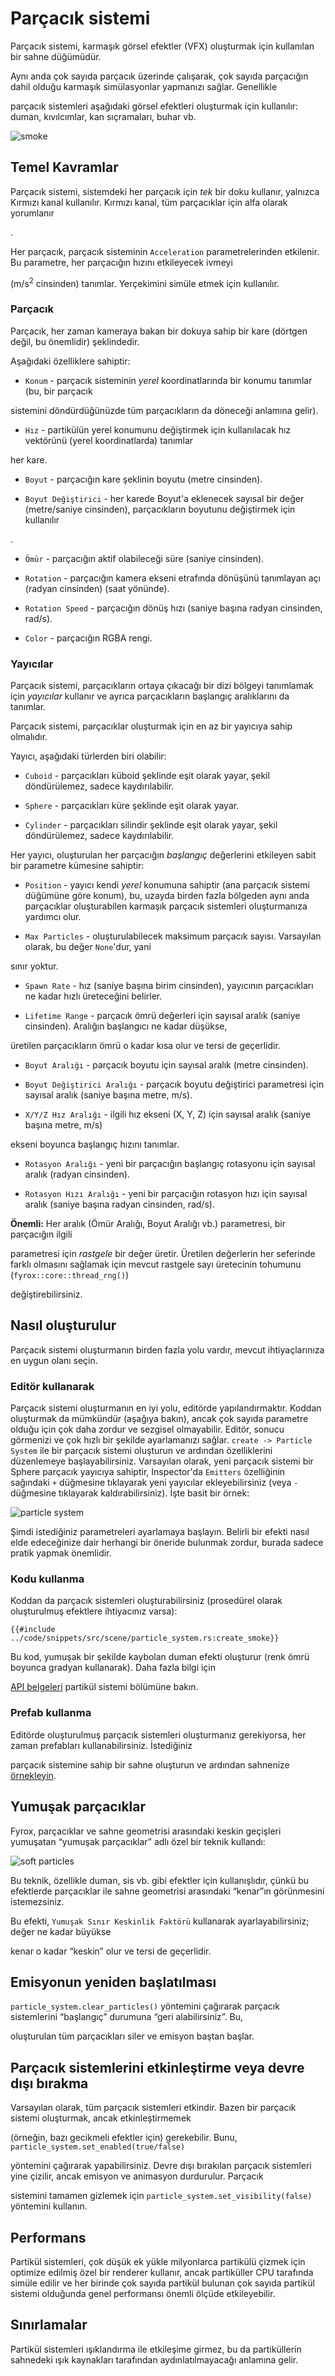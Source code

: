 # Parçacık sistemi



Parçacık sistemi, karmaşık görsel efektler (VFX) oluşturmak için kullanılan bir sahne düğümüdür.

Aynı anda çok sayıda parçacık üzerinde çalışarak, çok sayıda parçacığın dahil olduğu karmaşık simülasyonlar yapmanızı sağlar. Genellikle

parçacık sistemleri aşağıdaki görsel efektleri oluşturmak için kullanılır: duman, kıvılcımlar, kan sıçramaları, buhar vb.

![smoke](./particle_system_example.png)

## Temel Kavramlar



Parçacık sistemi, sistemdeki her parçacık için _tek_ bir doku kullanır, yalnızca Kırmızı kanal kullanılır. Kırmızı kanal, tüm parçacıklar için alfa olarak yorumlanır

.



Her parçacık, parçacık sisteminin `Acceleration` parametrelerinden etkilenir. Bu parametre, her parçacığın hızını etkileyecek ivmeyi

(m/s<sup>2</sup> cinsinden) tanımlar. Yerçekimini simüle etmek için kullanılır.

### Parçacık



Parçacık, her zaman kameraya bakan bir dokuya sahip bir kare (dörtgen değil, bu önemlidir) şeklindedir.

Aşağıdaki özelliklere sahiptir:



- `Konum` - parçacık sisteminin _yerel_ koordinatlarında bir konumu tanımlar (bu, bir parçacık

sistemini döndürdüğünüzde tüm parçacıkların da döneceği anlamına gelir).

- `Hız` - partikülün yerel konumunu değiştirmek için kullanılacak hız vektörünü (yerel koordinatlarda) tanımlar

her kare.

- `Boyut` - parçacığın kare şeklinin boyutu (metre cinsinden).

- `Boyut Değiştirici` - her karede Boyut'a eklenecek sayısal bir değer (metre/saniye cinsinden), parçacıkların boyutunu değiştirmek için kullanılır

.

- `Ömür` - parçacığın aktif olabileceği süre (saniye cinsinden).

- `Rotation` - parçacığın kamera ekseni etrafında dönüşünü tanımlayan açı (radyan cinsinden) (saat yönünde).

- `Rotation Speed` - parçacığın dönüş hızı (saniye başına radyan cinsinden, rad/s).

- `Color` - parçacığın RGBA rengi.

### Yayıcılar

Parçacık sistemi, parçacıkların ortaya çıkacağı bir dizi bölgeyi tanımlamak için _yayıcılar_ kullanır ve ayrıca parçacıkların başlangıç aralıklarını da tanımlar.

Parçacık sistemi, parçacıklar oluşturmak için en az bir yayıcıya sahip olmalıdır.



Yayıcı, aşağıdaki türlerden biri olabilir:

- `Cuboid` - parçacıkları küboid şeklinde eşit olarak yayar, şekil döndürülemez, sadece kaydırılabilir.

- `Sphere` - parçacıkları küre şeklinde eşit olarak yayar.

- `Cylinder` - parçacıkları silindir şeklinde eşit olarak yayar, şekil döndürülemez, sadece kaydırılabilir.



Her yayıcı, oluşturulan her parçacığın _başlangıç_ değerlerini etkileyen sabit bir parametre kümesine sahiptir:



- `Position` - yayıcı kendi _yerel_ konumuna sahiptir (ana parçacık sistemi düğümüne göre konum), bu, uzayda birden fazla bölgeden aynı anda parçacıklar oluşturabilen karmaşık parçacık sistemleri oluşturmanıza yardımcı olur.


- `Max Particles` - oluşturulabilecek maksimum parçacık sayısı.
 Varsayılan olarak, bu değer `None`'dur, yani

sınır yoktur.

- `Spawn Rate` - hız (saniye başına birim cinsinden), yayıcının parçacıkları ne kadar hızlı üreteceğini belirler.

- `Lifetime Range` - parçacık ömrü değerleri için sayısal aralık (saniye cinsinden). Aralığın başlangıcı ne kadar düşükse,

 üretilen parçacıkların ömrü o kadar kısa olur ve tersi de geçerlidir.

- `Boyut Aralığı` - parçacık boyutu için sayısal aralık (metre cinsinden).

- `Boyut Değiştirici Aralığı` - parçacık boyutu değiştirici parametresi için sayısal aralık (saniye başına metre, m/s).

- `X/Y/Z Hız Aralığı` - ilgili hız ekseni (X, Y, Z) için sayısal aralık (saniye başına metre, m/s)

ekseni boyunca başlangıç hızını tanımlar.

- `Rotasyon Aralığı` - yeni bir parçacığın başlangıç rotasyonu için sayısal aralık (radyan cinsinden).

- `Rotasyon Hızı Aralığı` - yeni bir parçacığın rotasyon hızı için sayısal aralık (saniye başına radyan cinsinden, rad/s).

**Önemli:** Her aralık (Ömür Aralığı, Boyut Aralığı vb.) parametresi, bir parçacığın ilgili

parametresi için _rastgele_ bir değer üretir. Üretilen değerlerin her seferinde farklı olmasını sağlamak için mevcut rastgele sayı üretecinin tohumunu (`fyrox::core::thread_rng()`)

değiştirebilirsiniz.

## Nasıl oluşturulur

Parçacık sistemi oluşturmanın birden fazla yolu vardır, mevcut ihtiyaçlarınıza en uygun olanı seçin.

### Editör kullanarak

Parçacık sistemi oluşturmanın en iyi yolu, editörde yapılandırmaktır. Koddan oluşturmak da mümkündür (aşağıya bakın),
ancak çok sayıda parametre olduğu için çok daha zordur ve sezgisel olmayabilir. Editör, sonucu görmenizi
ve çok hızlı bir şekilde ayarlamanızı sağlar. `create -> Particle System` ile bir parçacık sistemi oluşturun ve ardından
özelliklerini düzenlemeye başlayabilirsiniz. Varsayılan olarak, yeni parçacık sistemi bir Sphere parçacık yayıcıya sahiptir, Inspector'da `Emitters` özelliğinin sağındaki `+`
düğmesine tıklayarak yeni yayıcılar ekleyebilirsiniz (veya `-` düğmesine tıklayarak kaldırabilirsiniz). İşte basit bir örnek:

![particle system](./particle_system.png)

Şimdi istediğiniz parametreleri ayarlamaya başlayın. Belirli bir efekti nasıl elde edeceğinize dair herhangi bir öneride bulunmak zordur,
burada sadece pratik yapmak önemlidir.

### Kodu kullanma



Koddan da parçacık sistemleri oluşturabilirsiniz (prosedürel olarak oluşturulmuş efektlere ihtiyacınız varsa):

```rust,no_run
{{#include ../code/snippets/src/scene/particle_system.rs:create_smoke}}
```

Bu kod, yumuşak bir şekilde kaybolan duman efekti oluşturur (renk ömrü boyunca gradyan kullanarak). Daha fazla bilgi için

[API belgeleri](https://docs.rs/fyrox/latest/fyrox/scene/particle_system/index.html) partikül sistemi bölümüne bakın.

### Prefab kullanma



Editörde oluşturulmuş parçacık sistemleri oluşturmanız gerekiyorsa, her zaman prefabları kullanabilirsiniz. İstediğiniz

parçacık sistemine sahip bir sahne oluşturun ve ardından sahnenize [örnekleyin](../resources/model.md#instantiation).

## Yumuşak parçacıklar



Fyrox, parçacıklar ve sahne geometrisi arasındaki keskin geçişleri yumuşatan “yumuşak parçacıklar” adlı özel bir teknik kullandı:

![soft particles](./soft_particles.png)

Bu teknik, özellikle duman, sis vb. gibi efektler için kullanışlıdır, çünkü bu efektlerde parçacıklar ile sahne geometrisi arasındaki “kenar”ın görünmesini istemezsiniz.

 Bu efekti, `Yumuşak Sınır Keskinlik Faktörü` kullanarak ayarlayabilirsiniz; değer ne kadar büyükse

kenar o kadar “keskin” olur ve tersi de geçerlidir.

## Emisyonun yeniden başlatılması

`particle_system.clear_particles()` yöntemini çağırarak parçacık sistemlerini “başlangıç” durumuna “geri alabilirsiniz”. Bu,

 oluşturulan tüm parçacıkları siler ve emisyon baştan başlar.

## Parçacık sistemlerini etkinleştirme veya devre dışı bırakma



Varsayılan olarak, tüm parçacık sistemleri etkindir. Bazen bir parçacık sistemi oluşturmak, ancak etkinleştirmemek

(örneğin, bazı gecikmeli efektler için) gerekebilir. Bunu, `particle_system.set_enabled(true/false)`

yöntemini çağırarak yapabilirsiniz. Devre dışı bırakılan parçacık sistemleri yine çizilir, ancak emisyon ve animasyon durdurulur. Parçacık

sistemini tamamen gizlemek için `particle_system.set_visibility(false)` yöntemini kullanın.



## Performans



Partikül sistemleri, çok düşük ek yükle milyonlarca partikülü çizmek için optimize edilmiş özel bir renderer kullanır, ancak partiküller CPU tarafında simüle edilir ve her birinde çok sayıda partikül bulunan çok sayıda partikül sistemi olduğunda genel performansı önemli ölçüde etkileyebilir.



## Sınırlamalar



Partikül sistemleri ışıklandırma ile etkileşime girmez, bu da partiküllerin sahnedeki ışık kaynakları tarafından aydınlatılmayacağı anlamına gelir.
